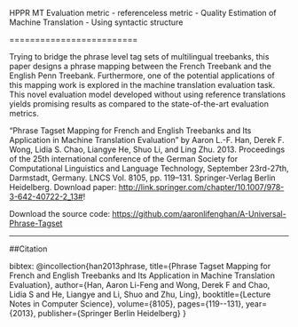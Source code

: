 HPPR MT Evaluation metric - referenceless metric - Quality Estimation of Machine Translation - Using syntactic structure

=========================

Trying to bridge the phrase level tag sets of multilingual treebanks, this paper designs a phrase mapping between the French Treebank and the English Penn Treebank. Furthermore, one of the potential applications of this mapping work is explored in the machine translation evaluation task. This novel evaluation model developed without using reference translations yields promising results as compared to the state-of-the-art evaluation metrics.

“Phrase Tagset Mapping for French and English Treebanks and Its Application in Machine Translation Evaluation” by 
Aaron L.-F. Han, Derek F. Wong, Lidia S. Chao, Liangye He, Shuo Li, and Ling Zhu. 2013. Proceedings of the 25th
international conference of the German Society for Computational Linguistics and Language Technology, September 23rd-27th,
Darmstadt, Germany. LNCS Vol. 8105, pp. 119–131. Springer-Verlag Berlin Heidelberg. 
Download paper: http://link.springer.com/chapter/10.1007/978-3-642-40722-2_13#!

Download the source code: https://github.com/aaronlifenghan/A-Universal-Phrase-Tagset 

------
##Citation

bibtex:
@incollection{han2013phrase,
  title={Phrase Tagset Mapping for French and English Treebanks and Its Application in Machine Translation Evaluation},
  author={Han, Aaron Li-Feng and Wong, Derek F and Chao, Lidia S and He, Liangye and Li, Shuo and Zhu, Ling},
  booktitle={Lecture Notes in Computer Science},
  volume={8105},
  pages={119--131},
  year={2013},
  publisher={Springer Berlin Heidelberg}
}

